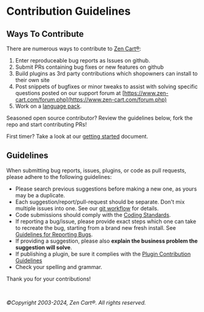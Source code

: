 # Contribution Guidelines

## Ways To Contribute

There are numerous ways to contribute to [Zen Cart&reg;](https://www.zen-cart.com/):

1. Enter reproduceable bug reports as Issues on github.
2. Submit PRs containing bug fixes or new features on github
3. Build plugins as 3rd party contributions which shopowners can install to their own site
4. Post snippets of bugfixes or minor tweaks to assist with solving specific questions posted on our support forum at [https://www.zen-cart.com/forum.php](https://www.zen-cart.com/forum.php)
5. Work on a [language pack](https://docs.zen-cart.com/dev/languages/creating_a_language_pack/).

Seasoned open source contributor? Review the guidelines below, fork the repo and start contributing PRs! 

First timer?  Take a look at our [getting started](https://docs.zen-cart.com/dev/contributing/introduction/) document.

## Guidelines
When submitting bug reports, issues, plugins, or code as pull requests, please adhere to the following guidelines:

* Please search previous suggestions before making a new one, as yours may be a duplicate.
* Each suggestion/report/pull-request should be separate. Don't mix multiple issues into one. See our [git workflow](https://docs.zen-cart.com/dev/contributing/github_workflow/) for details.
* Code submissions should comply with the [Coding Standards](https://docs.zen-cart.com/dev/contributing/coding_standards/).
* If reporting a bug/issue, please provide exact steps which one can take to recreate the bug, starting from a brand new fresh install. See [Guidelines for Reporting Bugs](https://docs.zen-cart.com/dev/contributing/issues/).
* If providing a suggestion, please also **explain the business problem the suggestion will solve**.
* If publishing a plugin, be sure it complies with the [Plugin Contribution Guidelines](https://docs.zen-cart.com/dev/plugins/rules/)
* Check your spelling and grammar.

Thank you for your contributions!


&nbsp;  
  
*&copy;Copyright 2003-2024, Zen Cart&reg;. All rights reserved.*

